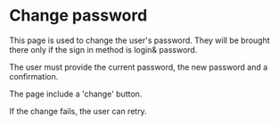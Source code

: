 # Change password

This page is used to change the user's password. They will be brought there only if the sign in method is login&  password.

The user must provide the current password, the new password and a confirmation.

The page include a 'change' button.

If the change fails, the user can retry.

